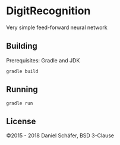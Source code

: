 # DigitRecognition
Very simple feed-forward neural network

## Building

Prerequisites: Gradle and JDK

``
gradle build
``

## Running
``
gradle run
``

## License
©2015 - 2018 Daniel Schäfer, BSD 3-Clause
